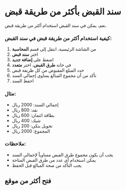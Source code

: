 # سند القبض بأكثر من طريقة قبض
نعم، يمكن في سند القبض استخدام أكثر من طريقة قبض.

### كيفية استخدام أكثر من طريقة قبض في سند القبض:
1. من الشاشة الرئيسية، انتقل إلى قسم **المحاسبة**
2. اختر **سند قبض**
3. اضغط على **إضافة جديد**
4. في خانة **طرق القبض**، اختر **متعدد**
5. حدد المبلغ المقبوض من كل طريقة قبض
6. تأكد من أن مجموع المبالغ يساوي إجمالي السند
7. احفظ السند

### مثال:
- إجمالي السند: 2000 ريال
- نقد: 800 ريال
- بطاقة ائتمان: 600 ريال
- شيك: 400 ريال
- تحويل بنكي: 200 ريال
- المجموع: 2000 ريال

### ملاحظات:
- يجب أن يكون مجموع طرق القبض مساوياً لإجمالي السند
- يمكن استخدام أي عدد من طرق القبض المتاحة
- يجب التأكد من صحة المبالغ قبل الحفظ

## فتح أكثر من موقع
